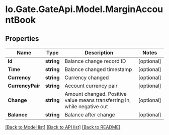 
# Io.Gate.GateApi.Model.MarginAccountBook

## Properties

Name | Type | Description | Notes
------------ | ------------- | ------------- | -------------
**Id** | **string** | Balance change record ID | [optional] 
**Time** | **string** | Balance changed timestamp | [optional] 
**Currency** | **string** | Currency changed | [optional] 
**CurrencyPair** | **string** | Account currency pair | [optional] 
**Change** | **string** | Amount changed. Positive value means transferring in, while negative out | [optional] 
**Balance** | **string** | Balance after change | [optional] 

[[Back to Model list]](../README.md#documentation-for-models)
[[Back to API list]](../README.md#documentation-for-api-endpoints)
[[Back to README]](../README.md)
